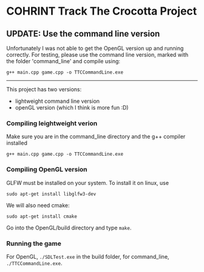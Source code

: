 # COHRINT Track The Crocotta Project

## UPDATE: Use the command line version

Unfortunately I was not able to get the OpenGL version up and running correctly. For testing, please use the command line version, marked with the folder 'command_line' and compile using:

```
g++ main.cpp game.cpp -o TTCCommandLine.exe
```

---

This project has two versions:

- lightweight command line version
- openGL version (which I think is more fun :D)

### Compiling leightweight verion

Make sure you are in the command_line directory and the g++ compiler installed

```
g++ main.cpp game.cpp -o TTCCommandLine.exe
```

### Compiling OpenGL version

GLFW must be installed on your system. To install it on linux, use

```
sudo apt-get install libglfw3-dev
```

We will also need cmake:

```
sudo apt-get install cmake
```

Go into the OpenGL/build directory and type `make`.

### Running the game

For OpenGL, `./SDLTest.exe` in the build folder, for command_line, `./TTCCommandLine.exe`.
